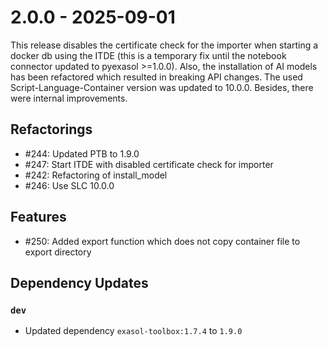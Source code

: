 # 2.0.0 - 2025-09-01

This release disables the certificate check for the importer when starting a docker db using the ITDE (this is a temporary fix until the notebook connector updated to pyexasol >=1.0.0). Also, the installation of AI models has been refactored which resulted in breaking API changes. The used Script-Language-Container version was updated to 10.0.0. Besides, there were internal improvements.


## Refactorings

 - #244: Updated PTB to 1.9.0
 - #247: Start ITDE with disabled certificate check for importer
 - #242: Refactoring of install_model
 - #246: Use SLC 10.0.0

## Features

 - #250: Added export function which does not copy container file to export directory

## Dependency Updates

### `dev`
* Updated dependency `exasol-toolbox:1.7.4` to `1.9.0`
